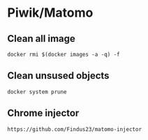 # Piwik/Matomo

## Clean all image
```docker rmi $(docker images -a -q) -f```

## Clean unsused objects
```docker system prune```

## Chrome injector
```https://github.com/Findus23/matomo-injector```
